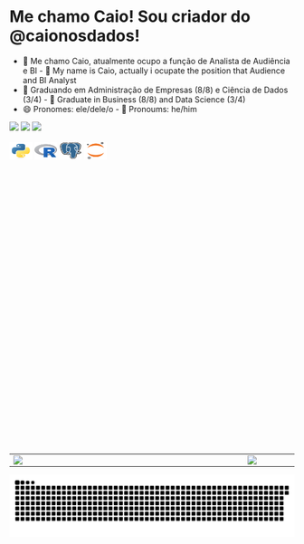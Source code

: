 # Me chamo Caio! Sou criador do @caionosdados! 


- 🎲 Me chamo Caio, atualmente ocupo a função de Analista de Audiência e BI  - 💬 My name is Caio, actually i ocupate the position that Audience and BI Analyst
- 📖 Graduando em Administração de Empresas (8/8) e Ciência de Dados (3/4)   - 💬 Graduate in Business (8/8) and Data Science (3/4) 
- 😄 Pronomes: ele/dele/o                                                    - 💬 Pronoums: he/him

</div>
  <a align="rigt" href="https://instagram.com/caionosdados" target="_blank"><img src="https://img.shields.io/badge/-Instagram-%23E4405F?style=for-the-badge&logo=instagram&logoColor=white" target="_blank"></a>
  <a align="rigt"  href = "mailto:caionosdados@gmail.com"><img src="https://img.shields.io/badge/-Gmail-%23333?style=for-the-badge&logo=gmail&logoColor=white" target="_blank"></a>
  <a align="rigt"  href="https://www.linkedin.com/in/caioeserpa" target="_blank"><img src="https://img.shields.io/badge/-LinkedIn-%230077B5?style=for-the-badge&logo=linkedin&logoColor=white" target="_blank"></a> 
</div>

  
</div>
<div style="display: inline_block"><br>
  <img align="center" alt="Caio-Python" height="30" width="40" src="https://raw.githubusercontent.com/devicons/devicon/master/icons/python/python-original.svg">
  <img align="center" alt="Caio-R" height="30" width="40" src="https://raw.githubusercontent.com/devicons/devicon/master/icons/r/r-original.svg">
  <img align="center" alt="Caio-postgresql" height="30" width="40" src="https://raw.githubusercontent.com/devicons/devicon/master/icons/postgresql/postgresql-original.svg">
  <img align="center" alt="Caio-jupyter" height="30" width="40" src="https://raw.githubusercontent.com/devicons/devicon/master/icons/jupyter/jupyter-original.svg">
<svg viewBox="0 0 128 128">
</div>
  
<center>
<table>
    <tr>
        <td><img width="400px" align="left" src="https://github-readme-stats.vercel.app/api/top-langs/?username=caioeserpa&hide=html&layout=compact&theme=midnight-purple&include_all_commits=true&count_private=true" /></td>
        <td><img width="495px" align="left" src="https://github-readme-stats.vercel.app/api?username=caioeserpa&theme=midnight-purple"/></td>
    </tr>   
</table>
</center> 
 
  ![Snake animation](https://github.com/caioeserpa/caioeserpa/blob/output/github-contribution-grid-snake.svg)

</div>


